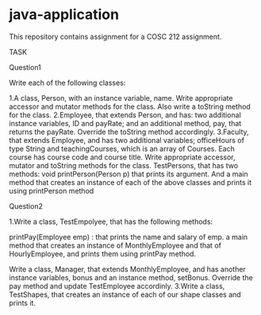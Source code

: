 # java-application
This repository contains assignment for a COSC 212 assignment. 

TASK 

Question1

Write each of the following classes:

1.A class, Person, with an instance variable, name.  Write appropriate accessor and mutator methods for the class.  Also write a toString method for the class.
2.Employee, that extends Person, and has: two additional instance variables, ID and payRate;  and an additional method, pay, that returns the payRate.  Override the toString method accordingly.
3.Faculty, that extends Employee, and has two additional variables; officeHours of type String and teachingCourses, which is an array of Courses.  Each course has course code and course title.  Write appropriate accessor, mutator and toString methods for the class. TestPersons, that has two methods:  void  printPerson(Person p)  that prints its argument.  And a main method that creates an instance of each of the above classes and prints it using printPerson method

 

Question2

1.Write a class, TestEmpolyee, that has the following methods:

printPay(Employee emp) : that prints the name and salary of emp.
a main method that creates an instance of MonthlyEmployee and that of HourlyEmployee, and prints them using printPay method.

Write a class, Manager, that extends MonthlyEmployee, and has another instance variables, bonus and an instance method, setBonus. Override the pay method and update TestEmployee accordinly.
3.Write a class, TestShapes, that creates an instance of each of our shape classes and prints it.

